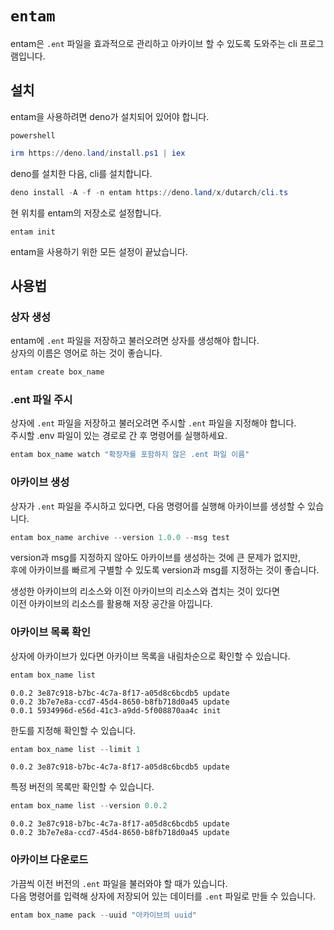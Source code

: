 # `entam`

entam은 `.ent` 파일을 효과적으로 관리하고 아카이브 할 수 있도록 도와주는 cli 프로그램입니다.

## 설치

entam을 사용하려면 deno가 설치되어 있어야 합니다.

`powershell`

```powershell
irm https://deno.land/install.ps1 | iex
```

deno를 설치한 다음, cli를 설치합니다.

```powershell
deno install -A -f -n entam https://deno.land/x/dutarch/cli.ts
```

현 위치를 entam의 저장소로 설정합니다.

```
entam init
```

entam을 사용하기 위한 모든 설정이 끝났습니다.

## 사용법

### 상자 생성

entam에 `.ent` 파일을 저장하고 불러오려면 상자를 생성해야 합니다.  
상자의 이름은 영어로 하는 것이 좋습니다.

```powershell
entam create box_name
```

### .ent 파일 주시

상자에 `.ent` 파일을 저장하고 불러오려면 주시할 `.ent` 파일을 지정해야 합니다.  
주시할 .env 파일이 있는 경로로 간 후 명령어를 실행하세요.

```powershell
entam box_name watch "확장자를 포함하지 않은 .ent 파일 이름"
```

### 아카이브 생성

상자가 `.ent` 파일을 주시하고 있다면, 다음 명령어를 실행해 아카이브를 생성할 수 있습니다.

```powershell
entam box_name archive --version 1.0.0 --msg test
```

version과 msg를 지정하지 않아도 아카이브를 생성하는 것에 큰 문제가 없지만,  
후에 아카이브를 빠르게 구별할 수 있도록 version과 msg를 지정하는 것이 좋습니다.

생성한 아카이브의 리소스와 이전 아카이브의 리소스와 겹치는 것이 있다면  
이전 아카이브의 리소스를 활용해 저장 공간을 아낍니다.

### 아카이브 목록 확인

상자에 아카이브가 있다면 아카이브 목록을 내림차순으로 확인할 수 있습니다.

```powershell
entam box_name list
```

```
0.0.2 3e87c918-b7bc-4c7a-8f17-a05d8c6bcdb5 update
0.0.2 3b7e7e8a-ccd7-45d4-8650-b8fb718d0a45 update
0.0.1 5934996d-e56d-41c3-a9dd-5f008870aa4c init
```

한도를 지정해 확인할 수 있습니다.

```powershell
entam box_name list --limit 1
```

```
0.0.2 3e87c918-b7bc-4c7a-8f17-a05d8c6bcdb5 update
```

특정 버전의 목록만 확인할 수 있습니다.

```powershell
entam box_name list --version 0.0.2
```

```
0.0.2 3e87c918-b7bc-4c7a-8f17-a05d8c6bcdb5 update
0.0.2 3b7e7e8a-ccd7-45d4-8650-b8fb718d0a45 update
```

### 아카이브 다운로드

가끔씩 이전 버전의 `.ent` 파일을 불러와야 할 때가 있습니다.  
다음 명령어를 입력해 상자에 저장되어 있는 데이터를 `.ent` 파일로 만들 수 있습니다.

```powershell
entam box_name pack --uuid "아카이브의 uuid"
```
